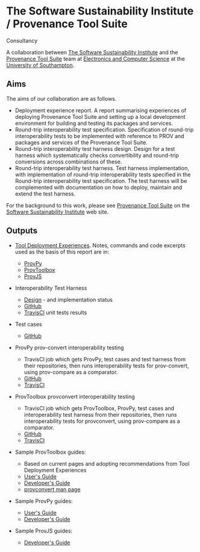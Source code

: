 # The Software Sustainability Institute / Provenance Tool Suite 
Consultancy

A collaboration between [The Software Sustainability Institute](http://www.software.ac.uk) and the [Provenance Tool Suite](http://provenance.ecs.soton.ac.uk/) team at [Electronics and Computer Science](http://www.ecs.soton.ac.uk) at the [University of Southampton](http://www.soton.ac.uk).

## Aims

The aims of our collaboration are as follows.

* Deployment experience report. A report summarising experiences of deploying Provenance Tool Suite and setting up a local development environment for building and testing its packages and services.
* Round-trip interoperability test specification. Specification of round-trip interoperability tests to be implemented with reference to PROV and packages and services of the Provenance Tool Suite.
* Round-trip interoperability test harness design. Design for a test harness which systematically checks convertibility and round-trip conversions across combinations of these.
* Round-trip interoperability test harness. Test harness implementation, with implementation of round-trip interoperability tests specified in the Round-trip interoperability test specification. The test harness will be complemented with documentation on how to deploy, maintain and extend the test harness.

For the background to this work, please see [Provenance Tool Suite](http://www.software.ac.uk/who-do-we-work/provenance-tool-suite) on the [Software Sustainability Institute](http://www.software.ac.uk) web site.

## Outputs

* [Tool Deployment Experiences](./ToolsDeployment.md). Notes, commands and code excerpts used as the basis of this report are in:
  - [ProvPy](./ProvPy/ProvPy.md)
  - [ProvToolbox](./ProvToolbox/ProvToolbox.md)
  - [ProvJS](./ProvJS/ProvJS.md)
* Interoperability Test Harness
  - [Design](./InteroperabilityTestHarness.md) - and implementation status
  - [GitHub](https://github.com/mikej888/provtoolsuite-interop-test-harness)
  - [TravisCI](https://travis-ci.org/mikej888/provtoolsuite-interop-test-harness) unit tests results
* Test cases
  - [GitHub](https://github.com/mikej888/provtoolsuite-testcases)
* ProvPy prov-convert interoperability testing
  - TravisCI job which gets ProvPy, test cases and test harness from their repositories, then runs interoperability tests for prov-convert, using prov-compare as a comparator.
  - [GitHub](https://github.com/mikej888/provtoolsuite-provpy-interop-job) 
  - [TravisCI](https://travis-ci.org/mikej888/provtoolsuite-provpy-interop-job)
* ProvToolbox provconvert interoperability testing
  - TravisCI job which gets ProvToolbox, ProvPy, test cases and interoperability test harness from their repositories, then runs interoperability tests for provconvert, using prov-compare as a comparator.
  - [GitHub](https://github.com/mikej888/provtoolsuite-provtoolbox-interop-job)
  - [TravisCI](https://travis-ci.org/mikej888/provtoolsuite-provtoolbox-interop-job)

* Sample ProvToolbox guides:
  - Based on current pages and adopting recommendations from Tool Deployment Experiences
  - [User's Guide](./ProvToolbox/UsersGuide.md)
  - [Developer's Guide](./ProvToolbox/DevelopersGuide.md)
  - [provconvert man page](./ProvToolbox/manpage.md)
* Sample ProvPy guides:
  - [User's Guide](./ProvPy/UsersGuide.md)
  - [Developer's Guide](./ProvPy/DevelopersGuide.md)
* Sample ProvJS guides:
  - [Developer's Guide](./ProvJS/DevelopersGuide.md)

